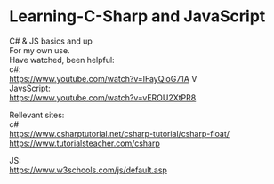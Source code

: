 # Learning-C-Sharp and JavaScript
C# & JS basics and up<br>
For my own use.<br>
Have watched, been helpful: <br>
c#: <br>
https://www.youtube.com/watch?v=IFayQioG71A V <br>
JavsScript: <br>
https://www.youtube.com/watch?v=vEROU2XtPR8 <br>


Rellevant sites: <br>
c# <br>
https://www.csharptutorial.net/csharp-tutorial/csharp-float/ <br>
https://www.tutorialsteacher.com/csharp

JS: <br>
https://www.w3schools.com/js/default.asp<br>
